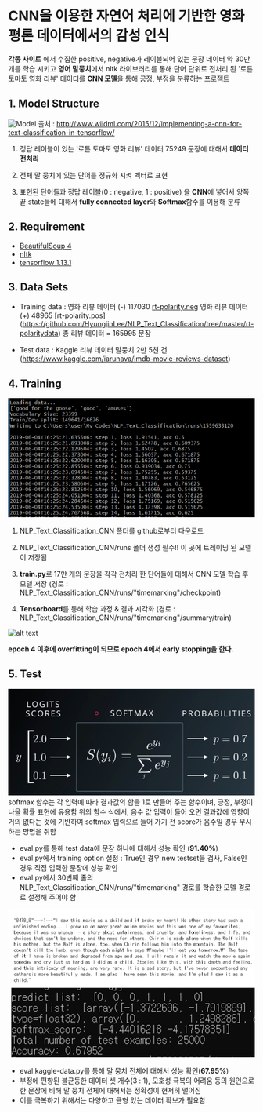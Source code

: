 # CNN을 이용한 자연어 처리에 기반한 영화 평론 데이터에서의 감성 인식 
**각종 사이트** 에서 수집한 positive, negative가 레이블되어 있는 문장 데이터 약 30만 개를 학습 시키고 
**영어 말뭉치**에서 nltk 라이브러리를 통해 단어 단위로 전처리 된 '로튼 토마토 영화 리뷰' 데이터를 **CNN 모델**을 통해 긍정, 부정을 분류하는 프로젝트

## 1. Model Structure
![Model](http://www.wildml.com/wp-content/uploads/2015/11/Screen-Shot-2015-11-06-at-8.03.47-AM.png)
      출처 : http://www.wildml.com/2015/12/implementing-a-cnn-for-text-classification-in-tensorflow/

1. 정답 레이블이 있는 '로튼 토마토 영화 리뷰' 데이터 75249 문장에 대해서 **데이터 전처리**

2. 전체 말 뭉치에 있는 단어를 정규화 시켜 벡터로 표현

3. 표현된 단어들과 정답 레이블(0 : negative, 1 : positive) 을 **CNN**에 넣어서 양쪽 끝 state들에 대해서 **fully connected layer**와 **Softmax**함수를 이용해 분류



## 2. Requirement
- [BeautifulSoup 4](https://www.crummy.com/software/BeautifulSoup/bs4/doc/)
- [nltk](https://datascienceschool.net/view-notebook/118731eec74b4ad3bdd2f89bab077e1b/)
- [tensorflow 1.13.1](https://www.tensorflow.org/)

## 3. Data Sets

- Training data : 영화 리뷰 데이터 (-) 117030 [rt-polarity.neg](https://github.com/HyungjinLee/NLP_Text_Classification/tree/master/rt-polaritydata)
                  영화 리뷰 데이터 (+) 48965 [rt-polarity.pos]
(https://github.com/HyungjinLee/NLP_Text_Classification/tree/master/rt-polaritydata)
                  총 리뷰 데이터 = 165995 문장

- Test data : Kaggle 리뷰 데이터 말뭉치 2만 5천 건 (https://www.kaggle.com/iarunava/imdb-movie-reviews-dataset)

## 4. Training

![training](./pics/training.PNG)


1. NLP_Text_Classification_CNN 폴더를 github로부터 다운로드

2. NLP_Text_Classification_CNN/runs 폴더 생성 필수!!
이 곳에 트레이닝 된 모델이 저장됨

3. **train.py**로 17만 개의 문장을 각각 전처리 한 단어들에 대해서 CNN 모델 학습 후 모델 저장 (경로 : NLP_Text_Classification_CNN/runs/"timemarking"/checkpoint)

4. **Tensorboard**를 통해 학습 과정 & 결과 시각화 (경로 : NLP_Text_Classification_CNN/runs/"timemarking"/summary/train)

![alt text](https://github.com/MSWon/Sentimental-Analysis/blob/master/pic/pic_4.png "Accuracy graph")

   **epoch 4 이후에 overfitting이 되므로 epoch 4에서 early stopping을 한다.**

## 5. Test

![softmax](./pics/softmax.png)
      softmax 함수는 각 입력에 따라 결과값의 합을 1로 만들어 주는 함수이며, 긍정, 부정이 나올 확률 표현에 유용함
      위의 함수 식에서, 음수 값 입력이 들어 오면 결과값에 영향이 거의 없다는 것에 기반하여 softmax 입력으로 들어 가기 전 score가 음수일 경우 무시하는 방법을 취함 
- eval.py를 통해 test data에 문장 하나에 대해서 성능 확인 (**91.40%**)
- eval.py에서 training option 설정 : True인 경우 new testset을 검사, False인 경우 직접 입력한 문장에 성능 확인
- eval.py에서 30번째 줄의 NLP_Text_Classification_CNN/runs/"timemarking" 경로를 학습한 모델 경로로 설정해 주어야 함


![alt text](./pics/result.PNG)

- eval.kaggle-data.py를 통해 말 뭉치 전체에 대해서 성능 확인(**67.95%**)
- 부정에 편향된 불균등한 데이터 셋 개수(3 : 1), 모호성 극복의 어려움 등의 원인으로 한 문장에 비해 말 뭉치 전체에 대해서는 정확성이 현저히 떨어짐
- 이를 극복하기 위해서는 다양하고 균형 있는 데이터 확보가 필요함
